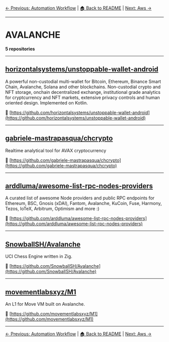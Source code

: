 [← Previous: Automation Workflow](automation-workflow.txt) | [🏠 Back to README](../README.md) | [Next: Aws →](aws.txt)

---

# AVALANCHE

**5 repositories**

---

## [horizontalsystems/unstoppable-wallet-android](https://github.com/horizontalsystems/unstoppable-wallet-android)

A powerful non-custodial multi-wallet for Bitcoin, Ethereum, Binance Smart Chain, Avalanche, Solana and other blockchains. Non-custodial crypto and NFT storage, onchain decentralized exchange, institutional grade analytics for cryptcurrency and NFT markets, extensive privacy controls and human oriented design. Implemented on Kotlin.

🔗 [https://github.com/horizontalsystems/unstoppable-wallet-android](https://github.com/horizontalsystems/unstoppable-wallet-android)

---

## [gabriele-mastrapasqua/chcrypto](https://github.com/gabriele-mastrapasqua/chcrypto)

Realtime analytical tool for AVAX cryptocurrency

🔗 [https://github.com/gabriele-mastrapasqua/chcrypto](https://github.com/gabriele-mastrapasqua/chcrypto)

---

## [arddluma/awesome-list-rpc-nodes-providers](https://github.com/arddluma/awesome-list-rpc-nodes-providers)

A curated list of awesome Node providers and public RPC endpoints for Ethereum, BSC, Gnosis (xDAI), Fantom, Avalanche, KuCoin, Fuse, Harmony, Tezos, IoTeX, Arbitrum, Optimism and more :)

🔗 [https://github.com/arddluma/awesome-list-rpc-nodes-providers](https://github.com/arddluma/awesome-list-rpc-nodes-providers)

---

## [SnowballSH/Avalanche](https://github.com/SnowballSH/Avalanche)

UCI Chess Engine written in Zig.

🔗 [https://github.com/SnowballSH/Avalanche](https://github.com/SnowballSH/Avalanche)

---

## [movementlabsxyz/M1](https://github.com/movementlabsxyz/M1)

An L1 for Move VM built on Avalanche.

🔗 [https://github.com/movementlabsxyz/M1](https://github.com/movementlabsxyz/M1)

---


[← Previous: Automation Workflow](automation-workflow.txt) | [🏠 Back to README](../README.md) | [Next: Aws →](aws.txt)
